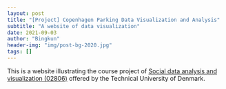 ```yaml
---
layout: post
title: "[Project] Copenhagen Parking Data Visualization and Analysis"
subtitle: "A website of data visualization"
date: 2021-09-03
author: "Bingkun"
header-img: "img/post-bg-2020.jpg"
tags: []
---
```


This is a website illustrating the course project of [Social data analysis and visualization (02806)](https://github.com/suneman/socialdata2021/wiki) offered by the Technical University of Denmark.